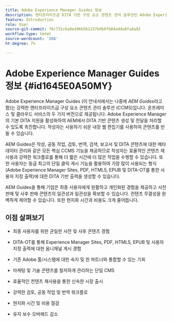 ```yaml
---
title: Adobe Experience Manager Guides 정보
description: 엔터프라이즈급 DITA 기반 구성 요소 콘텐츠 관리 솔루션인 Adobe Experience Manager Guides에 대해 알아봅니다. AEM Guides의 이점을 알아봅니다.
feature: Introduction
role: User
source-git-commit: 76c731c6a0e496b5b1237b9b9fb84adda8fa8a92
workflow-type: tm+mt
source-wordcount: '268'
ht-degree: 7%

---
```


# Adobe Experience Manager Guides 정보 {#id1645E0A50MY}

Adobe Experience Manager Guides \(이 안내서에서는 나중에 *AEM Guides*&#x200B;라고 함)는 강력한 엔터프라이즈급 구성 요소 콘텐츠 관리 솔루션 \(CCMS\)입니다. 온프레미스 및 클라우드 서비스의 두 가지 버전으로 제공됩니다. Adobe Experience Manager의 기본 DITA 지원을 활성화하여 AEM에서 DITA 기반 콘텐츠 생성 및 전달을 처리할 수 있도록 촉진합니다. 작성자는 사용하기 쉬운 내장 웹 편집기를 사용하여 콘텐츠를 만들 수 있습니다.

AEM Guides은 작성, 공동 작업, 검토, 번역, 검색, 보고서 및 DITA 콘텐츠에 대한 메타데이터 관리와 같은 모든 핵심 CCMS 기능을 제공하므로 작성자는 효율적인 콘텐츠 재사용과 강력한 워크플로를 통해 더 짧은 시간에 더 많은 작업을 수행할 수 있습니다. 또한 사용자는 동급 최고의 단일 클릭 게시 기능을 활용하여 가장 많이 사용되는 형식(Adobe Experience Manager Sites, PDF, HTML5, EPUB 및 DITA-OT를 통한 사용자 지정 출력)에 대한 DITA 기반 출력을 생성할 수 있습니다.

AEM Guides을 통해 기업은 최종 사용자에게 원활하고 개인화된 경험을 제공하고 사전 판매 및 사후 판매 콘텐츠의 일관성과 일관성을 확보할 수 있습니다. 컨텐츠 무결성을 완벽하게 제어할 수 있습니다. 또한 현지화 시간과 비용도 크게 줄어듭니다.

## 이점 살펴보기

- 최종 사용자를 위한 균일한 사전 및 사후 콘텐츠 경험

- DITA-OT를 통해 Experience Manager Sites, PDF, HTML5, EPUB 및 사용자 지정 출력에 대한 옴니채널 게시 경험

- 기존 Adobe 툴/시스템에 대한 숙지 및 한 파트너와 통합할 수 있는 기회

- 마케팅 및 기술 콘텐츠를 철저하게 관리하는 단일 CMS

- 효율적인 컨텐츠 재사용을 통한 신속한 시장 출시

- 강력한 검토, 공동 작업 및 번역 워크플로

- 현지화 시간 및 비용 절감

- 유지 보수 오버헤드 감소
